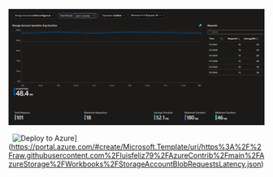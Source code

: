 ![Screenshot](StorageAccountBlobRequestsLatency.png)

&nbsp;
![Deploy to Azure](https://aka.ms/deploytoazurebutton)](https://portal.azure.com/#create/Microsoft.Template/uri/https%3A%2F%2Fraw.githubusercontent.com%2Fluisfeliz79%2FAzureContrib%2Fmain%2FAzureStorage%2FWorkbooks%2FStorageAccountBlobRequestsLatency.json)
